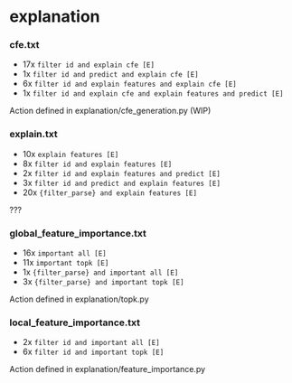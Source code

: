# explanation

### cfe.txt
* 17x `filter id and explain cfe [E]`
* 1x `filter id and predict and explain cfe [E]`
* 6x `filter id and explain features and explain cfe [E]`
* 1x `filter id and explain cfe and explain features and predict [E]`

Action defined in explanation/cfe_generation.py (WIP)

### explain.txt
* 10x `explain features [E]`
* 8x `filter id and explain features [E]`
* 2x `filter id and explain features and predict [E]`
* 3x `filter id and predict and explain features [E]`
* 20x `{filter_parse} and explain features [E]`

???

### global_feature_importance.txt
* 16x `important all [E]`
* 11x `important topk [E]`
* 1x `{filter_parse} and important all [E]`
* 3x `{filter_parse} and important topk [E]`

Action defined in explanation/topk.py

### local_feature_importance.txt
* 2x `filter id and important all [E]`
* 6x `filter id and important topk [E]`

Action defined in explanation/feature_importance.py
